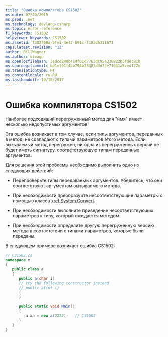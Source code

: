 ```yaml
---
title: "Ошибка компилятора CS1502"
ms.date: 07/20/2015
ms.prod: .net
ms.technology: devlang-csharp
ms.topic: error-reference
f1_keywords: CS1502
helpviewer_keywords: CS1502
ms.assetid: f302f00a-5fe1-4e42-b91c-f185d6311671
caps.latest.revision: "12"
author: BillWagner
ms.author: wiwagn
ms.openlocfilehash: 3edcd240b414f61d7763dc95a338932b5fd8c81b
ms.sourcegitcommit: bd1ef61f4bb794b25383d3d72e71041a5ced172e
ms.translationtype: HT
ms.contentlocale: ru-RU
ms.lasthandoff: 10/18/2017
---
```

# <a name="compiler-error-cs1502"></a>Ошибка компилятора CS1502
Наиболее подходящий перегруженный метод для "имя" имеет несколько недопустимых аргументов  
  
 Эта ошибка возникает в том случае, если типы аргументов, переданных в метод, не совпадают с типами параметров этого метода. Если вызываемый метод перегружен, ни одна из перегруженных версий не будет иметь сигнатуру, соответствующую типам переданных аргументов.  
  
 Для решения этой проблемы необходимо выполнить одно из следующих действий:  
  
-   Перепроверьте типы передаваемых аргументов. Убедитесь, что они соответствуют аргументам вызываемого метода.  
  
-   При необходимости преобразуйте несоответствующие параметры с помощью класса <xref:System.Convert>.  
  
-   При необходимости выполните приведение несоответствующих параметров к типу, который ожидается методом.  
  
-   При необходимости определите другую перегруженную версию метода в соответствии с типами параметров, которые были переданы.  
  
 В следующем примере возникает ошибка CS1502:  
  
```csharp  
// CS1502.cs  
namespace x  
{  
   public class a  
   {  
      public a(char i)  
      // try the following constructor instead  
      // public a(int i)  
      {  
      }  
  
      public static void Main()  
      {  
         a aa = new a(2222);   // CS1502  
      }  
   }  
}  
```
